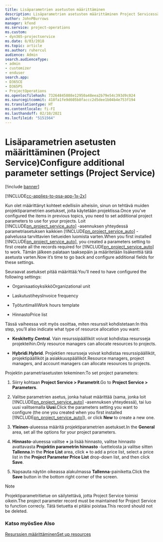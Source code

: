 ```yaml
---
title: Lisäparametrien asetusten määrittäminen
description: Lisäparametrien asetusten määrittäminen Project Servicessä
author: JohnPBurrows
manager: kfend
ms.service: project-operations
ms.custom:
- dyn365-projectservice
ms.date: 8/03/2018
ms.topic: article
ms.author: ruhercul
audience: Admin
search.audienceType:
- admin
- customizer
- enduser
search.app:
- D365CE
- D365PS
- ProjectOperations
ms.openlocfilehash: 73264845808e12950a48eea2b79e54c393d9c024
ms.sourcegitcommit: 418fa1fe9d605b8faccc2d5dee1b04b4e753f194
ms.translationtype: HT
ms.contentlocale: fi-FI
ms.lasthandoff: 02/10/2021
ms.locfileid: "5151564"
---
```

# <a name="configure-additional-parameter-settings-project-service"></a><span data-ttu-id="2a94b-103">Lisäparametrien asetusten määrittäminen (Project Service)</span><span class="sxs-lookup"><span data-stu-id="2a94b-103">Configure additional parameter settings (Project Service)</span></span>

[!include [banner](../includes/psa-now-project-operations.md)]

[!INCLUDE[cc-applies-to-psa-app-1x-2x](../includes/cc-applies-to-psa-app-1x-2x.md)]

<span data-ttu-id="2a94b-104">Kun olet määrittänyt kohteet edellisiin aiheisiin, sinun on tehtävä muiden projektiparametrien asetukset, joita käytetään projektissa.</span><span class="sxs-lookup"><span data-stu-id="2a94b-104">Once you’ve configured the items in previous topics, you need to set additional project parameters to use for your projects.</span></span> <span data-ttu-id="2a94b-105">Loit [!INCLUDE[pn_project_service_auto](../includes/pn-project-service-auto.md)] -asennuksen yhteydessä parametriasetuksen kaikkien [!INCLUDE[pn_project_service_auto](../includes/pn-project-service-auto.md)] -palvelussa tarvittavien tietueiden luomista varten.</span><span class="sxs-lookup"><span data-stu-id="2a94b-105">When you first installed [!INCLUDE[pn_project_service_auto](../includes/pn-project-service-auto.md)], you created a parameters setting to first create all the records required for [!INCLUDE[pn_project_service_auto](../includes/pn-project-service-auto.md)] to work.</span></span> <span data-ttu-id="2a94b-106">Tämän jälkeen palataan taaksepäin ja määritetään lisäkenttiä tätä asetusta varten.</span><span class="sxs-lookup"><span data-stu-id="2a94b-106">Now it’s time to go back and configure additional fields for these settings.</span></span>  
  
 <span data-ttu-id="2a94b-107">Seuraavat asetukset pitää määrittää:</span><span class="sxs-lookup"><span data-stu-id="2a94b-107">You’ll need to have configured the following settings:</span></span>  
  
-   <span data-ttu-id="2a94b-108">Organisaatioyksikkö</span><span class="sxs-lookup"><span data-stu-id="2a94b-108">Organizational unit</span></span>  
  
-   <span data-ttu-id="2a94b-109">Laskutustiheys</span><span class="sxs-lookup"><span data-stu-id="2a94b-109">Invoice frequency</span></span>  
  
-   <span data-ttu-id="2a94b-110">Työtuntimalli</span><span class="sxs-lookup"><span data-stu-id="2a94b-110">Work hours template</span></span>  
  
-   <span data-ttu-id="2a94b-111">Hinnasto</span><span class="sxs-lookup"><span data-stu-id="2a94b-111">Price list</span></span>  
 
<span data-ttu-id="2a94b-112">Tässä vaiheessa voit myös osoittaa, miten resurssit kohdistetaan:</span><span class="sxs-lookup"><span data-stu-id="2a94b-112">In this step, you’ll also indicate what type of resource allocation you want:</span></span>  
  
- <span data-ttu-id="2a94b-113">**Keskitetty**.</span><span class="sxs-lookup"><span data-stu-id="2a94b-113">**Central**.</span></span> <span data-ttu-id="2a94b-114">Vain resurssipäälliköt voivat kohdistaa resursseja projekteihin.</span><span class="sxs-lookup"><span data-stu-id="2a94b-114">Only resource managers can allocate resources to projects.</span></span>  
  
- <span data-ttu-id="2a94b-115">**Hybridi**.</span><span class="sxs-lookup"><span data-stu-id="2a94b-115">**Hybrid**.</span></span> <span data-ttu-id="2a94b-116">Projektien resursseja voivat kohdistaa resurssipäälliköt, projektipäälliköt ja asiakkuuspäälliköt.</span><span class="sxs-lookup"><span data-stu-id="2a94b-116">Resource managers, project managers, and account managers can allocate resources to projects.</span></span>  
  
 
<span data-ttu-id="2a94b-117">Projektin parametriasetusten tekeminen:</span><span class="sxs-lookup"><span data-stu-id="2a94b-117">To set project parameters:</span></span>  
  
1. <span data-ttu-id="2a94b-118">Siirry kohtaan **Project Service > Parametrit**.</span><span class="sxs-lookup"><span data-stu-id="2a94b-118">Go to **Project Service > Parameters**.</span></span>  
  
2. <span data-ttu-id="2a94b-119">Valitse parametrien asetus, jonka haluat määrittää (sama, jonka loit [!INCLUDE[pn_project_service_auto](../includes/pn-project-service-auto.md)] -asennuksen yhteydessä), tai luo uusi valitsemalla **Uusi**.</span><span class="sxs-lookup"><span data-stu-id="2a94b-119">Click the parameters setting you want to configure (the one you created when you first installed [!INCLUDE[pn_project_service_auto](../includes/pn-project-service-auto.md)]), or click **New** to create a new one.</span></span>  
  
3. <span data-ttu-id="2a94b-120">**Yleinen**-alueessa määritä projektiparametrien asetukset.</span><span class="sxs-lookup"><span data-stu-id="2a94b-120">In the **General** area, set all the options for your project parameters.</span></span>  
  
4. <span data-ttu-id="2a94b-121">**Hinnasto**-alueessa valitse **+** ja lisää hinnasto, valitse hinnasto avattavasta **Projektin parametrin hinnasto** -luettelosta ja valitse sitten **Tallenna**.</span><span class="sxs-lookup"><span data-stu-id="2a94b-121">In the **Price List** area, click **+** to add a price list, select a price list in the **Project Parameter Price List** drop-down list, and then click **Save**.</span></span>  
  
5. <span data-ttu-id="2a94b-122">Napsauta näytön oikeassa alakulmassa **Tallenna**-painiketta.</span><span class="sxs-lookup"><span data-stu-id="2a94b-122">Click the **Save** button in the bottom right corner of the screen.</span></span>  

> [!NOTE]
> <span data-ttu-id="2a94b-123">Projektiparametritietue on säilytettävä, jotta Project Service toimisi oikein.</span><span class="sxs-lookup"><span data-stu-id="2a94b-123">The project parameter record must be maintained for Project Service to function correcly.</span></span> <span data-ttu-id="2a94b-124">Tätä tietuetta ei pitäisi poistaa.</span><span class="sxs-lookup"><span data-stu-id="2a94b-124">This record should not be deleted.</span></span>

### <a name="see-also"></a><span data-ttu-id="2a94b-125">Katso myös</span><span class="sxs-lookup"><span data-stu-id="2a94b-125">See Also</span></span>  
 [<span data-ttu-id="2a94b-126">Resurssien määrittäminen</span><span class="sxs-lookup"><span data-stu-id="2a94b-126">Set up resources</span></span>](../psa/set-up-resources.md)
